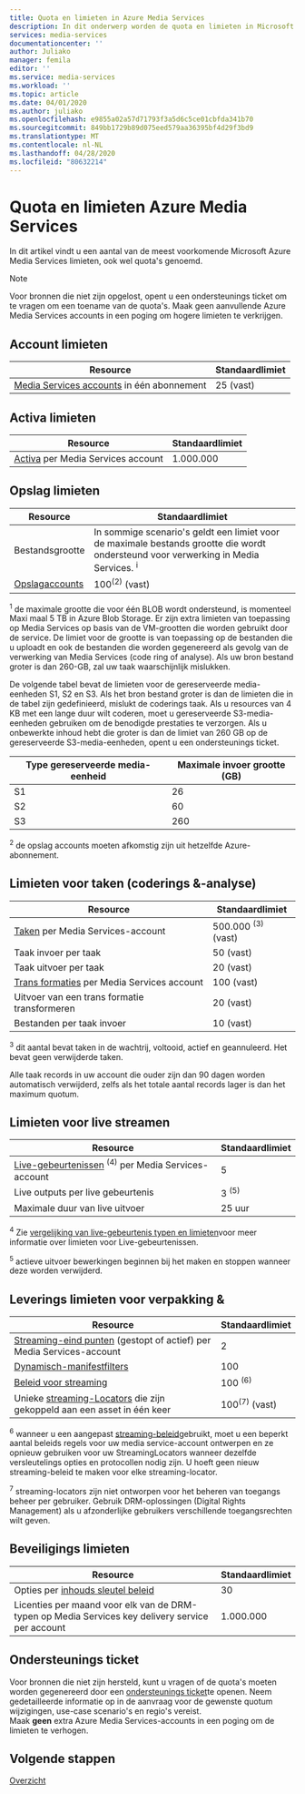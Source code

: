 ```yaml
---
title: Quota en limieten in Azure Media Services
description: In dit onderwerp worden de quota en limieten in Microsoft Azure Media Services beschreven.
services: media-services
documentationcenter: ''
author: Juliako
manager: femila
editor: ''
ms.service: media-services
ms.workload: ''
ms.topic: article
ms.date: 04/01/2020
ms.author: juliako
ms.openlocfilehash: e9855a02a57d71793f3a5d6c5ce01cbfda341b70
ms.sourcegitcommit: 849bb1729b89d075eed579aa36395bf4d29f3bd9
ms.translationtype: MT
ms.contentlocale: nl-NL
ms.lasthandoff: 04/28/2020
ms.locfileid: "80632214"
---
```

<!-- If you update limits in this topic, make sure to also update https://docs.microsoft.com/azure/azure-resource-manager/management/azure-subscription-service-limits#media-services-limits -->
# <a name="azure-media-services-quotas-and-limits"></a>Quota en limieten Azure Media Services

In dit artikel vindt u een aantal van de meest voorkomende Microsoft Azure Media Services limieten, ook wel quota's genoemd.

> [!NOTE]
> Voor bronnen die niet zijn opgelost, opent u een ondersteunings ticket om te vragen om een toename van de quota's. Maak geen aanvullende Azure Media Services accounts in een poging om hogere limieten te verkrijgen.

## <a name="account-limits"></a>Account limieten

| Resource | Standaardlimiet | 
| --- | --- | 
| [Media Services accounts](media-services-account-concept.md) in één abonnement | 25 (vast) |

## <a name="asset-limits"></a>Activa limieten

| Resource | Standaardlimiet | 
| --- | --- | 
| [Activa](assets-concept.md) per Media Services account | 1.000.000|

## <a name="storage-limits"></a>Opslag limieten

| Resource | Standaardlimiet | 
| --- | --- | 
| Bestandsgrootte| In sommige scenario's geldt een limiet voor de maximale bestands grootte die wordt ondersteund voor verwerking in Media Services. <sup>i</sup> |
| [Opslagaccounts](storage-account-concept.md) | 100<sup>(2)</sup> (vast) |

<sup>1</sup> de maximale grootte die voor één BLOB wordt ondersteund, is momenteel Maxi maal 5 TB in Azure Blob Storage. Er zijn extra limieten van toepassing op Media Services op basis van de VM-grootten die worden gebruikt door de service. De limiet voor de grootte is van toepassing op de bestanden die u uploadt en ook de bestanden die worden gegenereerd als gevolg van de verwerking van Media Services (code ring of analyse). Als uw bron bestand groter is dan 260-GB, zal uw taak waarschijnlijk mislukken. 

De volgende tabel bevat de limieten voor de gereserveerde media-eenheden S1, S2 en S3. Als het bron bestand groter is dan de limieten die in de tabel zijn gedefinieerd, mislukt de coderings taak. Als u resources van 4 KB met een lange duur wilt coderen, moet u gereserveerde S3-media-eenheden gebruiken om de benodigde prestaties te verzorgen. Als u onbewerkte inhoud hebt die groter is dan de limiet van 260 GB op de gereserveerde S3-media-eenheden, opent u een ondersteunings ticket.

|Type gereserveerde media-eenheid|Maximale invoer grootte (GB)|
|---|---|
|S1 |    26|
|S2    | 60|
|S3    |260|

<sup>2</sup> de opslag accounts moeten afkomstig zijn uit hetzelfde Azure-abonnement.

## <a name="jobs-encoding--analyzing-limits"></a>Limieten voor taken (coderings &-analyse)

| Resource | Standaardlimiet | 
| --- | --- | 
| [Taken](transforms-jobs-concept.md) per Media Services-account | 500.000 <sup>(3)</sup> (vast)|
| Taak invoer per taak | 50 (vast)|
| Taak uitvoer per taak | 20 (vast) |
| [Trans formaties](transforms-jobs-concept.md) per Media Services account | 100 (vast)|
| Uitvoer van een trans formatie transformeren | 20 (vast) |
| Bestanden per taak invoer|10 (vast)|

<sup>3</sup> dit aantal bevat taken in de wachtrij, voltooid, actief en geannuleerd. Het bevat geen verwijderde taken. 

Alle taak records in uw account die ouder zijn dan 90 dagen worden automatisch verwijderd, zelfs als het totale aantal records lager is dan het maximum quotum. 

## <a name="live-streaming-limits"></a>Limieten voor live streamen

| Resource | Standaardlimiet | 
| --- | --- | 
| [Live-gebeurtenissen](live-events-outputs-concept.md) <sup>(4)</sup> per Media Services-account |5|
| Live outputs per live gebeurtenis |3 <sup>(5)</sup> |
| Maximale duur van live uitvoer | 25 uur |

<sup>4</sup> Zie [vergelijking van live-gebeurtenis typen en limieten](live-event-types-comparison.md)voor meer informatie over limieten voor Live-gebeurtenissen.

<sup>5</sup> actieve uitvoer bewerkingen beginnen bij het maken en stoppen wanneer deze worden verwijderd.

## <a name="packaging--delivery-limits"></a>Leverings limieten voor verpakking &

| Resource | Standaardlimiet | 
| --- | --- | 
| [Streaming-eind punten](streaming-endpoint-concept.md) (gestopt of actief) per Media Services-account|2 |
| [Dynamisch-manifestfilters](filters-dynamic-manifest-overview.md)|100|
| [Beleid voor streaming](streaming-policy-concept.md) | 100 <sup>(6)</sup> |
| Unieke [streaming-Locators](streaming-locators-concept.md) die zijn gekoppeld aan een asset in één keer | 100<sup>(7)</sup> (vast) |

<sup>6</sup> wanneer u een aangepast [streaming-beleid](https://docs.microsoft.com/rest/api/media/streamingpolicies)gebruikt, moet u een beperkt aantal beleids regels voor uw media service-account ontwerpen en ze opnieuw gebruiken voor uw StreamingLocators wanneer dezelfde versleutelings opties en protocollen nodig zijn. U hoeft geen nieuw streaming-beleid te maken voor elke streaming-locator.

<sup>7</sup> streaming-locators zijn niet ontworpen voor het beheren van toegangs beheer per gebruiker. Gebruik DRM-oplossingen (Digital Rights Management) als u afzonderlijke gebruikers verschillende toegangsrechten wilt geven.

## <a name="protection-limits"></a>Beveiligings limieten

| Resource | Standaardlimiet | 
| --- | --- | 
| Opties per [inhouds sleutel beleid](content-key-policy-concept.md) |30 | 
| Licenties per maand voor elk van de DRM-typen op Media Services key delivery service per account|1.000.000|

## <a name="support-ticket"></a>Ondersteunings ticket

Voor bronnen die niet zijn hersteld, kunt u vragen of de quota's moeten worden gegenereerd door een [ondersteunings ticket](https://portal.azure.com/#blade/Microsoft_Azure_Support/HelpAndSupportBlade/newsupportrequest)te openen. Neem gedetailleerde informatie op in de aanvraag voor de gewenste quotum wijzigingen, use-case scenario's en regio's vereist. <br/>Maak **geen** extra Azure Media Services-accounts in een poging om de limieten te verhogen.

## <a name="next-steps"></a>Volgende stappen

[Overzicht](media-services-overview.md)
